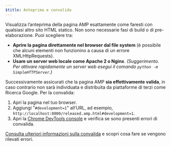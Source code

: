 ```yaml
---
$title: Anteprima e convalida
---
```


Visualizza l’anteprima della pagina AMP esattamente come faresti con qualsiasi altro sito HTML statico. Non sono necessarie fasi di build o di pre-elaborazione. Puoi scegliere tra:

- **Aprire la pagina direttamente nel browser dal file system** (è possibile che alcuni elementi non funzionino a causa di un errore XMLHttpRequests).
- **Usare un server web locale come Apache 2 o Nginx**.
  _(Suggerimento. Per attivare rapidamente un server web esegui il comando `python -m SimpleHTTPServer`.)_

Successivamente assicurati che la pagina AMP **sia effettivamente valida**, in caso contrario non sarà individuata e distribuita da piattaforme di terzi come Ricerca Google. Per la convalida:

1. Apri la pagina nel tuo browser.
1. Aggiungi "`#development=1`" all’URL, ad esempio, `http://localhost:8000/released.amp.html#development=1`.
1. Apri la [Chrome DevTools console](https://developers.google.com/web/tools/chrome-devtools/debug/console/) e verifica se sono presenti errori di convalida.

[Consulta ulteriori informazioni sulla convalida](../../../../documentation/guides-and-tutorials/learn/validation-workflow/validate_amp.md) e scopri cosa fare se vengono rilevati errori.

